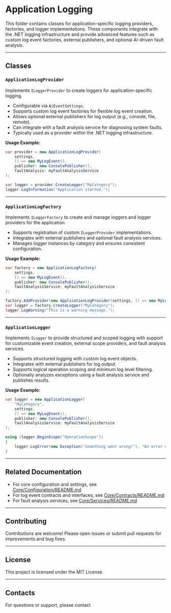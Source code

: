 # Application Logging

This folder contains classes for application-specific logging providers, factories, and logger implementations. These components integrate with the .NET logging infrastructure and provide advanced features such as custom log event factories, external publishers, and optional AI-driven fault analysis.

---

## Classes

### `ApplicationLogProvider`
Implements `ILoggerProvider` to create loggers for application-specific logging.

- Configurable via `AiEventSettings`.
- Supports custom log event factories for flexible log event creation.
- Allows optional external publishers for log output (e.g., console, file, remote).
- Can integrate with a fault analysis service for diagnosing system faults.
- Typically used as a provider within the .NET logging infrastructure.

**Usage Example:**
```csharp
var provider = new ApplicationLogProvider(
    settings,
    () => new MyLogEvent(),
    publisher: new ConsolePublisher(),
    faultAnalysis: myFaultAnalysisService
);

var logger = provider.CreateLogger("MyCategory");
logger.LogInformation("Application started.");
```

---

### `ApplicationLogFactory`
Implements `ILoggerFactory` to create and manage loggers and logger providers for the application.

- Supports registration of custom `ILoggerProvider` implementations.
- Integrates with external publishers and optional fault analysis services.
- Manages logger instances by category and ensures consistent configuration.

**Usage Example:**
```csharp
var factory = new ApplicationLogFactory(
    settings,
    () => new MyLogEvent(),
    publisher: new ConsolePublisher(),
    faultAnalysisService: myFaultAnalysisService
);

factory.AddProvider(new ApplicationLogProvider(settings, () => new MyLogEvent()));
var logger = factory.CreateLogger("MyCategory");
logger.LogWarning("This is a warning message.");
```

---

### `ApplicationLogger`
Implements `ILogger` to provide structured and scoped logging with support for customizable event creation, external scope providers, and fault analysis services.

- Supports structured logging with custom log event objects.
- Integrates with external publishers for log output.
- Supports logical operation scoping and minimum log level filtering.
- Optionally analyzes exceptions using a fault analysis service and publishes results.

**Usage Example:**
```csharp
var logger = new ApplicationLogger(
    "MyCategory",
    settings,
    () => new MyLogEvent(),
    publisher: new ConsolePublisher(),
    faultAnalysisService: myFaultAnalysisService
);

using (logger.BeginScope("OperationScope"))
{
    logger.LogError(new Exception("Something went wrong!"), "An error occurred.");
}
```

---

## Related Documentation

- For core configuration and settings, see [Core/Configuration/README.md](../../Core/Configuration/README.md)
- For log event contracts and interfaces, see [Core/Contracts/README.md](../../Core/Contracts/README.md)
- For fault analysis services, see [Core/Services/README.md](../../Core/Services/README.md)

---

## Contributing

Contributions are welcome! Please open issues or submit pull requests for improvements and bug fixes.

---

## License

This project is licensed under the MIT License.

---

## Contacts

For questions or support, please contact